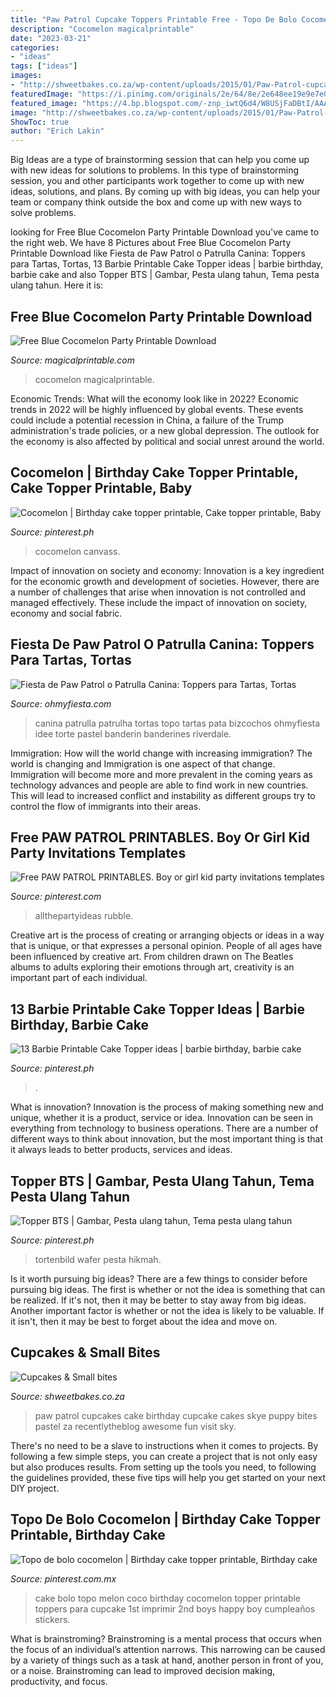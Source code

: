 ```yaml
---
title: "Paw Patrol Cupcake Toppers Printable Free - Topo De Bolo Cocomelon"
description: "Cocomelon magicalprintable"
date: "2023-03-21"
categories:
- "ideas"
tags: ["ideas"]
images:
- "http://shweetbakes.co.za/wp-content/uploads/2015/01/Paw-Patrol-cupcakes.jpg"
featuredImage: "https://i.pinimg.com/originals/2e/64/8e/2e648ee19e9e7e09ae9d78fbf1dc8891.jpg"
featured_image: "https://4.bp.blogspot.com/-znp_iwtQ6d4/W8USjFaDBtI/AAAAAAAI7WY/uXq8t1f4csIerMeTWxyTBON1Np3mjTHowCLcBGAs/s1600/paw-patrol-free-printable-cake-and-cupcake-toppers3.jpg"
image: "http://shweetbakes.co.za/wp-content/uploads/2015/01/Paw-Patrol-cupcakes.jpg"
ShowToc: true
author: "Erich Lakin"
---
```



Big Ideas are a type of brainstorming session that can help you come up with new ideas for solutions to problems. In this type of brainstorming session, you and other participants work together to come up with new ideas, solutions, and plans. By coming up with big ideas, you can help your team or company think outside the box and come up with new ways to solve problems.

	

		
looking for Free Blue Cocomelon Party Printable Download you've came to the right web. We have 8 Pictures about Free Blue Cocomelon Party Printable Download like Fiesta de Paw Patrol o Patrulla Canina: Toppers para Tartas, Tortas, 13 Barbie Printable Cake Topper ideas | barbie birthday, barbie cake and also Topper BTS | Gambar, Pesta ulang tahun, Tema pesta ulang tahun. Here it is:
		
    
## Free Blue Cocomelon Party Printable Download

<img loading=lazy src="https://www.magicalprintable.com/wp-content/uploads/edd/2020/09/Free-Blue-Cocomelon-Party-Package-Instant-download-500x856.jpg" onerror="this.onerror=null;this.src='https://tse1.mm.bing.net/th?id=OIP.CEDCzyrgOufMiG78jj3DtAHaMr&amp;pid=15.1';" alt="Free Blue Cocomelon Party Printable Download">

_Source: magicalprintable.com_

>cocomelon magicalprintable. 

	

Economic Trends: What will the economy look like in 2022?
Economic trends in 2022 will be highly influenced by global events. These events could include a potential recession in China, a failure of the Trump administration's trade policies, or a new global depression. The outlook for the economy is also affected by political and social unrest around the world.

    
## Cocomelon | Birthday Cake Topper Printable, Cake Topper Printable, Baby

<img loading=lazy src="https://i.pinimg.com/736x/d9/8f/bb/d98fbb1125085d10451465531bab793d.jpg" onerror="this.onerror=null;this.src='https://tse1.mm.bing.net/th?id=OIP.zEjTP3h0fkU4etU0BevCCwHaKi&amp;pid=15.1';" alt="Cocomelon | Birthday cake topper printable, Cake topper printable, Baby">

_Source: pinterest.ph_

>cocomelon canvass. 

	

Impact of innovation on society and economy:
Innovation is a key ingredient for the economic growth and development of societies. However, there are a number of challenges that arise when innovation is not controlled and managed effectively. These include the impact of innovation on society, economy and social fabric.

    
## Fiesta De Paw Patrol O Patrulla Canina: Toppers Para Tartas, Tortas

<img loading=lazy src="https://4.bp.blogspot.com/-znp_iwtQ6d4/W8USjFaDBtI/AAAAAAAI7WY/uXq8t1f4csIerMeTWxyTBON1Np3mjTHowCLcBGAs/s1600/paw-patrol-free-printable-cake-and-cupcake-toppers3.jpg" onerror="this.onerror=null;this.src='https://tse3.mm.bing.net/th?id=OIP.qvRdiA3NcHWoXT5HgbpDNQHaKx&amp;pid=15.1';" alt="Fiesta de Paw Patrol o Patrulla Canina: Toppers para Tartas, Tortas">

_Source: ohmyfiesta.com_

>canina patrulla patrulha tortas topo tartas pata bizcochos ohmyfiesta idee torte pastel banderin banderines riverdale. 

	

Immigration: How will the world change with increasing immigration?
The world is changing and Immigration is one aspect of that change. Immigration will become more and more prevalent in the coming years as technology advances and people are able to find work in new countries. This will lead to increased conflict and instability as different groups try to control the flow of immigrants into their areas.

    
## Free PAW PATROL PRINTABLES. Boy Or Girl Kid Party Invitations Templates

<img loading=lazy src="https://i.pinimg.com/736x/1c/7c/6d/1c7c6debd30e585554fab0d00d3f0add.jpg" onerror="this.onerror=null;this.src='https://tse2.mm.bing.net/th?id=OIP.Hp2Sum08jsjwcsvz_G3ejAHaO0&amp;pid=15.1';" alt="Free PAW PATROL PRINTABLES. Boy or girl kid party invitations templates">

_Source: pinterest.com_

>allthepartyideas rubble. 

	

Creative art is the process of creating or arranging objects or ideas in a way that is unique, or that expresses a personal opinion. People of all ages have been influenced by creative art. From children drawn on The Beatles albums to adults exploring their emotions through art, creativity is an important part of each individual.

    
## 13 Barbie Printable Cake Topper Ideas | Barbie Birthday, Barbie Cake

<img loading=lazy src="https://i.pinimg.com/236x/63/e0/02/63e002c365cb8bd7af805beee1d4ade3--topper-barbie.jpg" onerror="this.onerror=null;this.src='https://tse2.mm.bing.net/th?id=OIP.1tP_MCWXfX7tVRe8CfAmjwDeEs&amp;pid=15.1';" alt="13 Barbie Printable Cake Topper ideas | barbie birthday, barbie cake">

_Source: pinterest.ph_

>. 

	

What is innovation?
Innovation is the process of making something new and unique, whether it is a product, service or idea. Innovation can be seen in everything from technology to business operations. There are a number of different ways to think about innovation, but the most important thing is that it always leads to better products, services and ideas.

    
## Topper BTS | Gambar, Pesta Ulang Tahun, Tema Pesta Ulang Tahun

<img loading=lazy src="https://i.pinimg.com/736x/14/7d/32/147d323f45f03f86f0c62f50e68521ff.jpg" onerror="this.onerror=null;this.src='https://tse4.mm.bing.net/th?id=OIP.hMoYNqEfwqqx6JTCi5nKiQHaLH&amp;pid=15.1';" alt="Topper BTS | Gambar, Pesta ulang tahun, Tema pesta ulang tahun">

_Source: pinterest.ph_

>tortenbild wafer pesta hikmah. 

	

Is it worth pursuing big ideas?
There are a few things to consider before pursuing big ideas. The first is whether or not the idea is something that can be realized. If it's not, then it may be better to stay away from big ideas. Another important factor is whether or not the idea is likely to be valuable. If it isn't, then it may be best to forget about the idea and move on.

    
## Cupcakes &amp; Small Bites

<img loading=lazy src="http://shweetbakes.co.za/wp-content/uploads/2015/01/Paw-Patrol-cupcakes.jpg" onerror="this.onerror=null;this.src='https://tse3.mm.bing.net/th?id=OIP.NEef-dSkG-M6xubPDPUOKgHaFy&amp;pid=15.1';" alt="Cupcakes &amp; Small bites">

_Source: shweetbakes.co.za_

>paw patrol cupcakes cake birthday cupcake cakes skye puppy bites pastel za recentlytheblog awesome fun visit sky. 

	

There's no need to be a slave to instructions when it comes to projects. By following a few simple steps, you can create a project that is not only easy but also produces results. From setting up the tools you need, to following the guidelines provided, these five tips will help you get started on your next DIY project.

    
## Topo De Bolo Cocomelon | Birthday Cake Topper Printable, Birthday Cake

<img loading=lazy src="https://i.pinimg.com/originals/2e/64/8e/2e648ee19e9e7e09ae9d78fbf1dc8891.jpg" onerror="this.onerror=null;this.src='https://tse2.mm.bing.net/th?id=OIP.Gu6l59hbkTMSLeTgvPf1lgHaKx&amp;pid=15.1';" alt="Topo de bolo cocomelon | Birthday cake topper printable, Birthday cake">

_Source: pinterest.com.mx_

>cake bolo topo melon coco birthday cocomelon topper printable toppers para cupcake 1st imprimir 2nd boys happy boy cumpleaños stickers. 

	

What is brainstroming? Brainstroming is a mental process that occurs when the focus of an individual’s attention narrows. This narrowing can be caused by a variety of things such as a task at hand, another person in front of you, or a noise. Brainstroming can lead to improved decision making, productivity, and focus.

